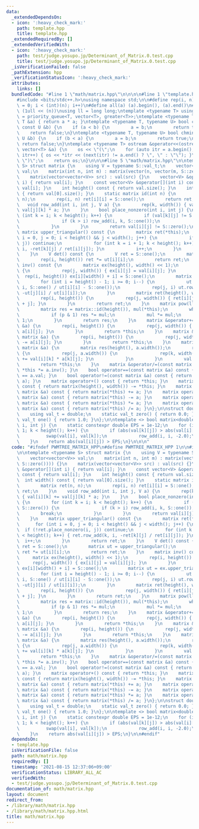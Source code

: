 ```yaml
---
data:
  _extendedDependsOn:
  - icon: ':heavy_check_mark:'
    path: template.hpp
    title: template.hpp
  _extendedRequiredBy: []
  _extendedVerifiedWith:
  - icon: ':heavy_check_mark:'
    path: test/judge.yosupo.jp/Determinant_of_Matrix.0.test.cpp
    title: test/judge.yosupo.jp/Determinant_of_Matrix.0.test.cpp
  _isVerificationFailed: false
  _pathExtension: hpp
  _verificationStatusIcon: ':heavy_check_mark:'
  attributes:
    links: []
  bundledCode: "#line 1 \"math/matrix.hpp\"\n\n\n\n#line 1 \"template.hpp\"\n\n\n\n\
    #include <bits/stdc++.h>\nusing namespace std;\n\n#define rep(i, n) for (int i\
    \ = 0; i < (int)(n); i++)\n#define all(a) (a).begin(), (a).end()\n#define bit(n)\
    \ (1ull << (n))\nusing ll = long long;\ntemplate <typename T> using priority_queue_rev\
    \ = priority_queue<T, vector<T>, greater<T>>;\ntemplate <typename T> T sq(const\
    \ T &a) { return a * a; }\ntemplate <typename T, typename U> bool chmax(T &a,\
    \ const U &b) {\n    if (a < b) {\n        a = b;\n        return true;\n    }\n\
    \    return false;\n}\ntemplate <typename T, typename U> bool chmin(T &a, const\
    \ U &b) {\n    if (b < a) {\n        a = b;\n        return true;\n    }\n   \
    \ return false;\n}\ntemplate <typename T> ostream &operator<<(ostream &os, const\
    \ vector<T> &a) {\n    os << \"(\";\n    for (auto itr = a.begin(); itr != a.end();\
    \ itr++) { os << *itr << (next(itr) != a.end() ? \", \" : \"\"); }\n    os <<\
    \ \")\";\n    return os;\n}\n\n\n#line 5 \"math/matrix.hpp\"\n\ntemplate <typename\
    \ S> struct matrix {\n    using V = typename S::val_t;\n    vector<vector<V>>\
    \ val;\n    matrix(int n, int m) : matrix(vector(n, vector(m, S::zero()))) {}\n\
    \    matrix(vector<vector<V>> src) : val(src) {}\n    vector<V> &operator[](int\
    \ i) { return val[i]; }\n    const vector<V> &operator[](int i) const { return\
    \ val[i]; }\n    int height() const { return val.size(); }\n    int width() const\
    \ { return val[0].size(); }\n    static matrix id(int n) {\n        matrix ret(n,\
    \ n);\n        rep(i, n) ret[i][i] = S::one();\n        return ret;\n    }\n \
    \   void row_add(int i, int j, V a) {\n        rep(k, width()) { val[i][k] +=\
    \ val[j][k] * a; }\n    }\n    bool place_nonzero(int i, int j) {\n        for\
    \ (int k = i; k < height(); k++) {\n            if (val[k][j] != S::zero()) {\n\
    \                if (k > i) row_add(i, k, S::one());\n                break;\n\
    \            }\n        }\n        return val[i][j] != S::zero();\n    }\n   \
    \ matrix upper_triangular() const {\n        matrix ret(*this);\n        for (int\
    \ i = 0, j = 0; i < height() && j < width(); j++) {\n            if (!ret.place_nonzero(i,\
    \ j)) continue;\n            for (int k = i + 1; k < height(); k++) { ret.row_add(k,\
    \ i, -ret[k][j] / ret[i][j]); }\n            i++;\n        }\n        return ret;\n\
    \    }\n    V det() const {\n        V ret = S::one();\n        matrix ut = upper_triangular();\n\
    \        rep(i, height()) ret *= ut[i][i];\n        return ret;\n    }\n    matrix\
    \ inv() const {\n        matrix ex(height(), width() << 1);\n        rep(i, height())\
    \ {\n            rep(j, width()) { ex[i][j] = val[i][j]; }\n        }\n      \
    \  rep(i, height()) ex[i][width() + i] = S::one();\n        matrix ut = ex.upper_triangular();\n\
    \        for (int i = height() - 1; i >= 0; i--) {\n            ut.row_add(i,\
    \ i, S::one() / ut[i][i] - S::one());\n            rep(j, i) ut.row_add(j, i,\
    \ -ut[j][i] / ut[i][i]);\n        }\n        matrix ret(height(), width());\n\
    \        rep(i, height()) {\n            rep(j, width()) { ret[i][j] = ut[i][width()\
    \ + j]; }\n        }\n        return ret;\n    }\n    matrix pow(ll p) const {\n\
    \        matrix res = matrix::id(height()), mul(*this);\n        while (p) {\n\
    \            if (p & 1) res *= mul;\n            mul *= mul;\n            p >>=\
    \ 1;\n        }\n        return res;\n    }\n    matrix &operator+=(const matrix\
    \ &a) {\n        rep(i, height()) {\n            rep(j, width()) { val[i][j] +=\
    \ a[i][j]; }\n        }\n        return *this;\n    }\n    matrix &operator-=(const\
    \ matrix &a) {\n        rep(i, height()) {\n            rep(j, width()) { val[i][j]\
    \ -= a[i][j]; }\n        }\n        return *this;\n    }\n    matrix &operator*=(const\
    \ matrix &a) {\n        matrix res(height(), a.width());\n        rep(i, height())\
    \ {\n            rep(j, a.width()) {\n                rep(k, width()) { res[i][j]\
    \ += val[i][k] * a[k][j]; }\n            }\n        }\n        val.swap(res.val);\n\
    \        return *this;\n    }\n    matrix &operator/=(const matrix &a) { return\
    \ *this *= a.inv(); }\n    bool operator==(const matrix &a) const { return val\
    \ == a.val; }\n    bool operator!=(const matrix &a) const { return rel_ops::operator!=(*this,\
    \ a); }\n    matrix operator+() const { return *this; }\n    matrix operator-()\
    \ const { return matrix(height(), width()) -= *this; }\n    matrix operator+(const\
    \ matrix &a) const { return matrix(*this) += a; }\n    matrix operator-(const\
    \ matrix &a) const { return matrix(*this) -= a; }\n    matrix operator*(const\
    \ matrix &a) const { return matrix(*this) *= a; }\n    matrix operator/(const\
    \ matrix &a) const { return matrix(*this) /= a; }\n};\n\nstruct double_field {\n\
    \    using val_t = double;\n    static val_t zero() { return 0.0; }\n    static\
    \ val_t one() { return 1.0; }\n};\n\ntemplate <> bool matrix<double_field>::place_nonzero(int\
    \ i, int j) {\n    static constexpr double EPS = 1e-12;\n    for (int k = i +\
    \ 1; k < height(); k++) {\n        if (abs(val[k][j]) > abs(val[i][j])) {\n  \
    \          swap(val[i], val[k]);\n            row_add(i, i, -2.0);\n        }\n\
    \    }\n    return abs(val[i][j]) > EPS;\n}\n\n\n"
  code: "#ifndef PWMTREE_MATRIX_HPP\n#define PWMTREE_MATRIX_HPP 1\n\n#include \"../template.hpp\"\
    \n\ntemplate <typename S> struct matrix {\n    using V = typename S::val_t;\n\
    \    vector<vector<V>> val;\n    matrix(int n, int m) : matrix(vector(n, vector(m,\
    \ S::zero()))) {}\n    matrix(vector<vector<V>> src) : val(src) {}\n    vector<V>\
    \ &operator[](int i) { return val[i]; }\n    const vector<V> &operator[](int i)\
    \ const { return val[i]; }\n    int height() const { return val.size(); }\n  \
    \  int width() const { return val[0].size(); }\n    static matrix id(int n) {\n\
    \        matrix ret(n, n);\n        rep(i, n) ret[i][i] = S::one();\n        return\
    \ ret;\n    }\n    void row_add(int i, int j, V a) {\n        rep(k, width())\
    \ { val[i][k] += val[j][k] * a; }\n    }\n    bool place_nonzero(int i, int j)\
    \ {\n        for (int k = i; k < height(); k++) {\n            if (val[k][j] !=\
    \ S::zero()) {\n                if (k > i) row_add(i, k, S::one());\n        \
    \        break;\n            }\n        }\n        return val[i][j] != S::zero();\n\
    \    }\n    matrix upper_triangular() const {\n        matrix ret(*this);\n  \
    \      for (int i = 0, j = 0; i < height() && j < width(); j++) {\n          \
    \  if (!ret.place_nonzero(i, j)) continue;\n            for (int k = i + 1; k\
    \ < height(); k++) { ret.row_add(k, i, -ret[k][j] / ret[i][j]); }\n          \
    \  i++;\n        }\n        return ret;\n    }\n    V det() const {\n        V\
    \ ret = S::one();\n        matrix ut = upper_triangular();\n        rep(i, height())\
    \ ret *= ut[i][i];\n        return ret;\n    }\n    matrix inv() const {\n   \
    \     matrix ex(height(), width() << 1);\n        rep(i, height()) {\n       \
    \     rep(j, width()) { ex[i][j] = val[i][j]; }\n        }\n        rep(i, height())\
    \ ex[i][width() + i] = S::one();\n        matrix ut = ex.upper_triangular();\n\
    \        for (int i = height() - 1; i >= 0; i--) {\n            ut.row_add(i,\
    \ i, S::one() / ut[i][i] - S::one());\n            rep(j, i) ut.row_add(j, i,\
    \ -ut[j][i] / ut[i][i]);\n        }\n        matrix ret(height(), width());\n\
    \        rep(i, height()) {\n            rep(j, width()) { ret[i][j] = ut[i][width()\
    \ + j]; }\n        }\n        return ret;\n    }\n    matrix pow(ll p) const {\n\
    \        matrix res = matrix::id(height()), mul(*this);\n        while (p) {\n\
    \            if (p & 1) res *= mul;\n            mul *= mul;\n            p >>=\
    \ 1;\n        }\n        return res;\n    }\n    matrix &operator+=(const matrix\
    \ &a) {\n        rep(i, height()) {\n            rep(j, width()) { val[i][j] +=\
    \ a[i][j]; }\n        }\n        return *this;\n    }\n    matrix &operator-=(const\
    \ matrix &a) {\n        rep(i, height()) {\n            rep(j, width()) { val[i][j]\
    \ -= a[i][j]; }\n        }\n        return *this;\n    }\n    matrix &operator*=(const\
    \ matrix &a) {\n        matrix res(height(), a.width());\n        rep(i, height())\
    \ {\n            rep(j, a.width()) {\n                rep(k, width()) { res[i][j]\
    \ += val[i][k] * a[k][j]; }\n            }\n        }\n        val.swap(res.val);\n\
    \        return *this;\n    }\n    matrix &operator/=(const matrix &a) { return\
    \ *this *= a.inv(); }\n    bool operator==(const matrix &a) const { return val\
    \ == a.val; }\n    bool operator!=(const matrix &a) const { return rel_ops::operator!=(*this,\
    \ a); }\n    matrix operator+() const { return *this; }\n    matrix operator-()\
    \ const { return matrix(height(), width()) -= *this; }\n    matrix operator+(const\
    \ matrix &a) const { return matrix(*this) += a; }\n    matrix operator-(const\
    \ matrix &a) const { return matrix(*this) -= a; }\n    matrix operator*(const\
    \ matrix &a) const { return matrix(*this) *= a; }\n    matrix operator/(const\
    \ matrix &a) const { return matrix(*this) /= a; }\n};\n\nstruct double_field {\n\
    \    using val_t = double;\n    static val_t zero() { return 0.0; }\n    static\
    \ val_t one() { return 1.0; }\n};\n\ntemplate <> bool matrix<double_field>::place_nonzero(int\
    \ i, int j) {\n    static constexpr double EPS = 1e-12;\n    for (int k = i +\
    \ 1; k < height(); k++) {\n        if (abs(val[k][j]) > abs(val[i][j])) {\n  \
    \          swap(val[i], val[k]);\n            row_add(i, i, -2.0);\n        }\n\
    \    }\n    return abs(val[i][j]) > EPS;\n}\n\n#endif"
  dependsOn:
  - template.hpp
  isVerificationFile: false
  path: math/matrix.hpp
  requiredBy: []
  timestamp: '2021-08-15 12:37:06+09:00'
  verificationStatus: LIBRARY_ALL_AC
  verifiedWith:
  - test/judge.yosupo.jp/Determinant_of_Matrix.0.test.cpp
documentation_of: math/matrix.hpp
layout: document
redirect_from:
- /library/math/matrix.hpp
- /library/math/matrix.hpp.html
title: math/matrix.hpp
---
```

